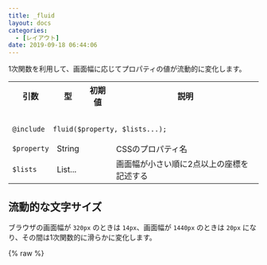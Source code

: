 ```yaml
---
title: _fluid
layout: docs
categories:
  - [レイアウト]
date: 2019-09-18 06:44:06
---
```


1次関数を利用して、画面幅に応じてプロパティの値が流動的に変化します。

<table>
  <tr>
    <th>引数</th>
    <th>型</th>
    <th>初期値</th>
    <th>説明</th>
  </tr>
  <tr>
    <td colspan="4">
      <pre class="language-scss"><code>
@include _fluid($property, $lists...);
</code></pre>
    </td>
  </tr>
  <tr>
    <td><code>$property</code></td>
    <td>String</td>
    <td></td>
    <td>CSSのプロパティ名</td>
  </tr>
  <tr>
    <td><code>$lists</code></td>
    <td>List...</td>
    <td></td>
    <td>画面幅が小さい順に2点以上の座標を記述する</td>
  </tr>
</table>

## 流動的な文字サイズ

ブラウザの画面幅が `320px` のときは `14px`、画面幅が `1440px` のときは `20px` になり、その間は1次関数的に滑らかに変化します。

<div class="c demo">
  <div class="p fluid preview">
    <div class="fluid"></div>
    {% raw %}
      <script>
        !function() {
          var element = document.querySelector('.p.fluid.preview > .fluid');
          var timeout;

          element.innerHTML = getComputedStyle(element).fontSize;

          window.addEventListener('resize', function() {
            if (timeout) cancelAnimationFrame(timeout);

            timeout = requestAnimationFrame(function() {
              element.innerHTML = getComputedStyle(element).fontSize;
            });
          });
        }();
      </script>
    {% endraw %}
  </div>
  <div class="code">
    <pre class="language-html"><code>
<div class="element">...</div>
</code></pre>
    <pre class="language-scss"><code>
.element {
  @include _fluid(font-size, 320px 14px, 1440px 20px);
}
</code></pre>
  </div>
</div>

ブラウザの幅を変えると、デモの `px` 値が変化するのが分かると思います。

## より細かい指定

2点以上の座標を指定できるので、細かい調整をしたいときに便利です。

<div class="c demo">
  <div class="p fluid preview">
    <div class="complex"></div>
    {% raw %}
      <script>
        !function() {
          var element = document.querySelector('.p.fluid.preview > .complex');
          var timeout;

          element.innerHTML = getComputedStyle(element).fontSize;

          window.addEventListener('resize', function() {
            if (timeout) cancelAnimationFrame(timeout);

            timeout = requestAnimationFrame(function() {
              element.innerHTML = getComputedStyle(element).fontSize;
            });
          });
        }();
      </script>
    {% endraw %}
  </div>
  <div class="code">
    <pre class="language-html"><code>
<div class="element">...</div>
</code></pre>
    <pre class="language-scss"><code>
.element {
  @include _fluid(font-size, 320px 14px, 1024px 17px, 1440px 20px);
}
</code></pre>
  </div>
</div>

## アクセシビリティ

アクセシビリティに配慮するため、`px` 値は `em` 値へ変換して出力されます。

<div class="c demo">
  <div class="code">
    <pre class="language-scss"><code>
html {
  font-size: 62.5%;  // 10px（ブラウザの設定が16pxの場合）
}
body {
  @include _fluid(font-size, 320px 14px, 1440px 20px, 10px);
}
</code></pre>
    <pre class="language-css"><code>
html {
  font-size: 62.5%;  /* 10px */
}
body {
  font-size: 1.4em;  /* 14px */
}
@media (min-width: 20em) {
  body {
    font-size: calc(0.53571vw + 1.22857em);
  }
}
@media (min-width: 90em) {
  body {
    font-size: 2em;  /* 20px */
  }
}
</code></pre>
  </div>
</div>

上記のように親要素 `html` の文字サイズが `10px` の場合、最後の引数に `em` 値へ変換する際のベースとなるフォントサイズを指定できます。

<div class="c demo">
  <div class="code">
    <pre class="language-scss"><code>
html {
  font-size: 62.5%;  // 10px（ブラウザの設定が16pxの場合）
}
body {
  @include _fluid(font-size, 320px 1em, 1440px 2em, 10px);
}
</code></pre>
    <pre class="language-css"><code>
html {
  font-size: 62.5%;
}
body {
  font-size: 1em;
}
@media (min-width: 20em) {
  body {
    font-size: calc(0.89286vw + 0.71429em);
  }
}
@media (min-width: 90em) {
  body {
    font-size: 2em;
  }
}
</code></pre>
  </div>
</div>

もちろんフォントサイズを `em` 値で指定する際も、ベースとなるフォントサイズは `px` 値で指定すればうまく変換されます。

## rem単位の使用

例えば、画面左右の余白を流動的に変化させたい場合、親要素に影響されない `rem` 単位を使うと思われます。

<div class="c demo">
  <div class="code">
    <pre class="language-scss"><code>
body {
  @include _fluid(padding, 320px _rem(15px), 1024px _rem(40px));
}
</code></pre>
    <pre class="language-css"><code>
body {
  padding: 0.9375rem;
}
@media (min-width: 20em) {
  body {
    padding: calc(3.55114vw + 0.22727rem);
  }
}
@media (min-width: 64em) {
  body {
    padding: 2.5rem;
  }
}
</code></pre>
  </div>
</div>

`px` で指定してしまうと自動的に `em` 値へ変換されてしまうため、`_rem` 関数を使って `px` から `rem` 値へ変換することで対応できます。